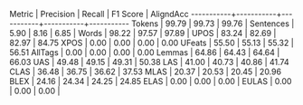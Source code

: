 Metric     | Precision |    Recall |  F1 Score | AligndAcc
-----------+-----------+-----------+-----------+-----------
Tokens     |     99.79 |     99.73 |     99.76 |
Sentences  |      5.90 |      8.16 |      6.85 |
Words      |     98.22 |     97.57 |     97.89 |
UPOS       |     83.24 |     82.69 |     82.97 |     84.75
XPOS       |      0.00 |      0.00 |      0.00 |      0.00
UFeats     |     55.50 |     55.13 |     55.32 |     56.51
AllTags    |      0.00 |      0.00 |      0.00 |      0.00
Lemmas     |     64.86 |     64.43 |     64.64 |     66.03
UAS        |     49.48 |     49.15 |     49.31 |     50.38
LAS        |     41.00 |     40.73 |     40.86 |     41.74
CLAS       |     36.48 |     36.75 |     36.62 |     37.53
MLAS       |     20.37 |     20.53 |     20.45 |     20.96
BLEX       |     24.16 |     24.34 |     24.25 |     24.85
ELAS       |      0.00 |      0.00 |      0.00 |
EULAS      |      0.00 |      0.00 |      0.00 |
